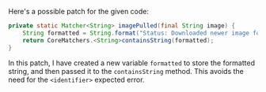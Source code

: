 Here's a possible patch for the given code:

```java
private static Matcher<String> imagePulled(final String image) {
    String formatted = String.format("Status: Downloaded newer image for %s", image);
    return CoreMatchers.<String>containsString(formatted);
}
```

In this patch, I have created a new variable `formatted` to store the formatted string, and then passed it to the `containsString` method. This avoids the need for the `<identifier>` expected error.